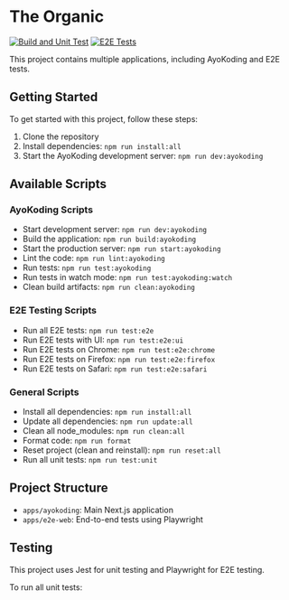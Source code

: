 # The Organic

[![Build and Unit Test](https://github.com/organiclever/the-organic/actions/workflows/build-and-unit-test.yml/badge.svg)](https://github.com/organiclever/the-organic/actions/workflows/build-and-unit-test.yml)
[![E2E Tests](https://github.com/organiclever/the-organic/actions/workflows/e2e.yml/badge.svg)](https://github.com/organiclever/the-organic/actions/workflows/e2e.yml)

This project contains multiple applications, including AyoKoding and E2E tests.

## Getting Started

To get started with this project, follow these steps:

1. Clone the repository
2. Install dependencies: `npm run install:all`
3. Start the AyoKoding development server: `npm run dev:ayokoding`

## Available Scripts

### AyoKoding Scripts

- Start development server: `npm run dev:ayokoding`
- Build the application: `npm run build:ayokoding`
- Start the production server: `npm run start:ayokoding`
- Lint the code: `npm run lint:ayokoding`
- Run tests: `npm run test:ayokoding`
- Run tests in watch mode: `npm run test:ayokoding:watch`
- Clean build artifacts: `npm run clean:ayokoding`

### E2E Testing Scripts

- Run all E2E tests: `npm run test:e2e`
- Run E2E tests with UI: `npm run test:e2e:ui`
- Run E2E tests on Chrome: `npm run test:e2e:chrome`
- Run E2E tests on Firefox: `npm run test:e2e:firefox`
- Run E2E tests on Safari: `npm run test:e2e:safari`

### General Scripts

- Install all dependencies: `npm run install:all`
- Update all dependencies: `npm run update:all`
- Clean all node_modules: `npm run clean:all`
- Format code: `npm run format`
- Reset project (clean and reinstall): `npm run reset:all`
- Run all unit tests: `npm run test:unit`

## Project Structure

- `apps/ayokoding`: Main Next.js application
- `apps/e2e-web`: End-to-end tests using Playwright

## Testing

This project uses Jest for unit testing and Playwright for E2E testing.

To run all unit tests:
